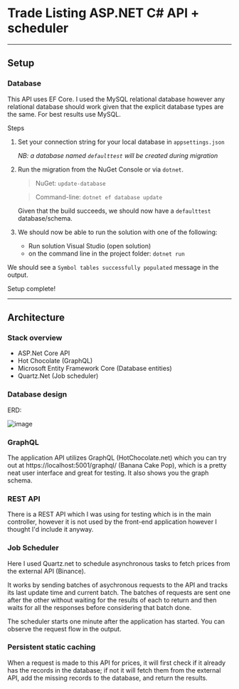 # Trade Listing ASP.NET C# API + scheduler
________________

## Setup

### Database

This API uses EF Core. I used the MySQL relational database however any relational database should work given that the explicit database types are the same. For best results use MySQL.

Steps
1. Set your connection string for your local database in `appsettings.json`

    _NB: a database named `defaulttest` will be created during migration_

2. Run the migration from the NuGet Console or via `dotnet`.

    > NuGet: `update-database`

    > Command-line: `dotnet ef database update`

    Given that the build succeeds, we should now have a `defaulttest` database/schema.

3. We should now be able to run the solution with one of the following:
    - Run solution Visual Studio (open solution)
    - on the command line in the project folder: `dotnet run`

We should see a `Symbol tables successfully populated` message in the output.

Setup complete!

________________

## Architecture

### Stack overview
- ASP.Net Core API
- Hot Chocolate (GraphQL)
- Microsoft Entity Framework Core (Database entities)
- Quartz.Net (Job scheduler)

### Database design

ERD:

![image](https://user-images.githubusercontent.com/29706607/135987301-42dba226-0fc5-49a2-a93c-1eb3e8aa22fa.png)

### GraphQL

The application API utilizes GraphQL (HotChocolate.net) which you can try out at https://localhost:5001/graphql/ (Banana Cake Pop), which is a pretty neat user interface and great for testing. It also shows you the graph schema.

### REST API

There is a REST API which I was using for testing which is in the main controller, however it is not used by the front-end application however I thought I'd include it anyway.

### Job Scheduler

Here I used Quartz.net to schedule asynchronous tasks to fetch prices from the external API (Binance).

It works by sending batches of asychronous requests to the API and tracks its last update time and current batch. The batches of requests are sent one after the other without waiting for the results of each to return and then waits for all the responses before considering that batch done.

The scheduler starts one minute after the application has started. You can observe the request flow in the output.

### Persistent static caching

When a request is made to this API for prices, it will first check if it already has the records in the database; if not it will fetch them from the external API, add the missing records to the database, and return the results. 
